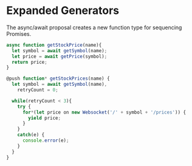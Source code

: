 # Expanded Generators

The async/await proposal creates a new function type for sequencing Promises.

```JavaScript
async function getStockPrice(name){
  let symbol = await getSymbol(name);
  let price = await getPrice(symbol);
  return price;
}
```

```JavaScript
@push function* getStockPrices(name) {
  let symbol = await getSymbol(name),
    retryCount = 0;

  while(retryCount < 3){
    try {
      for*(let price on new Websocket('/' + symbol + '/prices')) {
        yield price;
      }
    }
    catch(e) {
      console.error(e);
    }
  }
}
```
